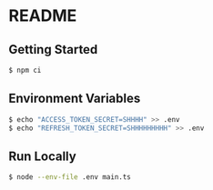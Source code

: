 # README

## Getting Started

```sh
$ npm ci
```

## Environment Variables

```sh
$ echo "ACCESS_TOKEN_SECRET=SHHHH" >> .env
$ echo "REFRESH_TOKEN_SECRET=SHHHHHHHHH" >> .env
```

## Run Locally

```sh
$ node --env-file .env main.ts
```
